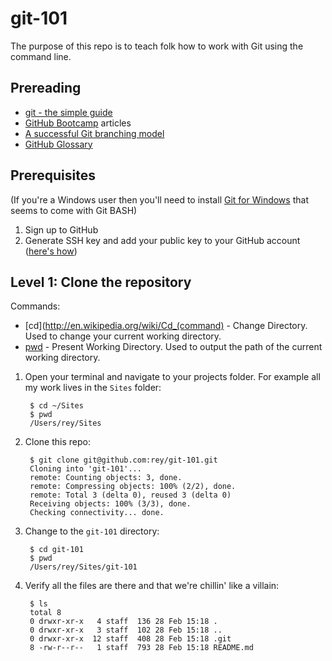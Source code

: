 # git-101

The purpose of this repo is to teach folk how to work with Git using the command line.

## Prereading

* [git - the simple guide](http://rogerdudler.github.io/git-guide)
* [GitHub Bootcamp](https://help.github.com/categories/54/articles) articles
* [A successful Git branching model](http://nvie.com/posts/a-successful-git-branching-model)
* [GitHub Glossary](https://help.github.com/articles/github-glossary)

## Prerequisites

(If you're a Windows user then you'll need to install [Git for Windows](http://msysgit.github.io) that seems to come with Git BASH)

1. Sign up to GitHub
2. Generate SSH key and add your public key to your GitHub account ([here's how](https://help.github.com/articles/generating-ssh-keys))

## Level 1: Clone the repository

Commands:

* [cd](http://en.wikipedia.org/wiki/Cd_(command) - Change Directory. Used to change your current working directory.
* [pwd](http://en.wikipedia.org/wiki/Pwd) - Present Working Directory. Used to output the path of the current working directory.

1. Open your terminal and navigate to your projects folder. For example all my work lives in the `Sites` folder:

        $ cd ~/Sites
        $ pwd
        /Users/rey/Sites

2. Clone this repo:

        $ git clone git@github.com:rey/git-101.git
        Cloning into 'git-101'...
        remote: Counting objects: 3, done.
        remote: Compressing objects: 100% (2/2), done.
        remote: Total 3 (delta 0), reused 3 (delta 0)
        Receiving objects: 100% (3/3), done.
        Checking connectivity... done.

3. Change to the `git-101` directory:

        $ cd git-101
        $ pwd
        /Users/rey/Sites/git-101

4. Verify all the files are there and that we're chillin' like a villain:

        $ ls
        total 8
        0 drwxr-xr-x   4 staff  136 28 Feb 15:18 .
        0 drwxr-xr-x   3 staff  102 28 Feb 15:18 ..
        0 drwxr-xr-x  12 staff  408 28 Feb 15:18 .git
        8 -rw-r--r--   1 staff  793 28 Feb 15:18 README.md
